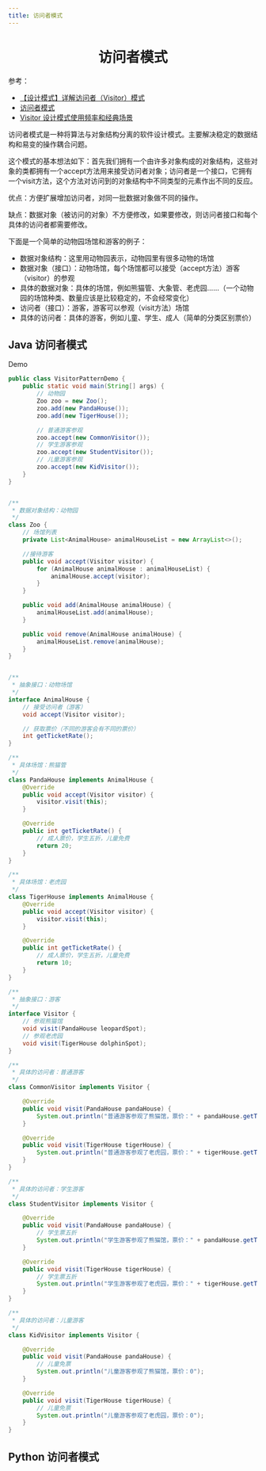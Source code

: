 ```yaml
---
title: 访问者模式
---
```



<h1 align='center'>访问者模式</h1>

参考：

- [【设计模式】详解访问者（Visitor）模式](https://cloud.tencent.com/developer/article/1755832)
- [访问者模式](https://www.runoob.com/design-pattern/visitor-pattern.html)
- [Visitor 设计模式使用频率和经典场景](https://www.zhihu.com/question/37236639/answer/218204649)



访问者模式是一种将算法与对象结构分离的软件设计模式。主要解决稳定的数据结构和易变的操作耦合问题。

这个模式的基本想法如下：首先我们拥有一个由许多对象构成的对象结构，这些对象的类都拥有一个accept方法用来接受访问者对象；访问者是一个接口，它拥有一个visit方法，这个方法对访问到的对象结构中不同类型的元素作出不同的反应。

优点：方便扩展增加访问者，对同一批数据对象做不同的操作。

缺点：数据对象（被访问的对象）不方便修改，如果要修改，则访问者接口和每个具体的访问者都需要修改。

下面是一个简单的动物园场馆和游客的例子：

- 数据对象结构：这里用动物园表示，动物园里有很多动物的场馆
- 数据对象（接口）：动物场馆，每个场馆都可以接受（accept方法）游客（visitor）的参观
- 具体的数据对象：具体的场馆，例如熊猫管、大象管、老虎园……（一个动物园的场馆种类、数量应该是比较稳定的，不会经常变化）
- 访问者（接口）：游客，游客可以参观（visit方法）场馆
- 具体的访问者：具体的游客，例如儿童、学生、成人（简单的分类区别票价）

## Java 访问者模式

Demo

```java
public class VisitorPatternDemo {
    public static void main(String[] args) {
        // 动物园
        Zoo zoo = new Zoo();
        zoo.add(new PandaHouse());
        zoo.add(new TigerHouse());

        // 普通游客参观
        zoo.accept(new CommonVisitor());
        // 学生游客参观
        zoo.accept(new StudentVisitor());
        // 儿童游客参观
        zoo.accept(new KidVisitor());
    }
}


/**
 * 数据对象结构：动物园
 */
class Zoo {
    // 场馆列表
    private List<AnimalHouse> animalHouseList = new ArrayList<>();

    //接待游客
    public void accept(Visitor visitor) {
        for (AnimalHouse animalHouse : animalHouseList) {
            animalHouse.accept(visitor);
        }
    }

    public void add(AnimalHouse animalHouse) {
        animalHouseList.add(animalHouse);
    }

    public void remove(AnimalHouse animalHouse) {
        animalHouseList.remove(animalHouse);
    }
}


/**
 * 抽象接口：动物场馆
 */
interface AnimalHouse {
    // 接受访问者（游客）
    void accept(Visitor visitor);

    // 获取票价（不同的游客会有不同的票价）
    int getTicketRate();
}

/**
 * 具体场馆：熊猫管
 */
class PandaHouse implements AnimalHouse {
    @Override
    public void accept(Visitor visitor) {
        visitor.visit(this);
    }

    @Override
    public int getTicketRate() {
        // 成人票价，学生五折，儿童免费
        return 20;
    }
}

/**
 * 具体场馆：老虎园
 */
class TigerHouse implements AnimalHouse {
    @Override
    public void accept(Visitor visitor) {
        visitor.visit(this);
    }

    @Override
    public int getTicketRate() {
        // 成人票价，学生五折，儿童免费
        return 10;
    }
}

/**
 * 抽象接口：游客
 */
interface Visitor {
    // 参观熊猫馆
    void visit(PandaHouse leopardSpot);
    // 参观老虎园
    void visit(TigerHouse dolphinSpot);
}

/**
 * 具体的访问者：普通游客
 */
class CommonVisitor implements Visitor {

    @Override
    public void visit(PandaHouse pandaHouse) {
        System.out.println("普通游客参观了熊猫馆，票价：" + pandaHouse.getTicketRate());
    }

    @Override
    public void visit(TigerHouse tigerHouse) {
        System.out.println("普通游客参观了老虎园，票价：" + tigerHouse.getTicketRate());
    }
}

/**
 * 具体的访问者：学生游客
 */
class StudentVisitor implements Visitor {

    @Override
    public void visit(PandaHouse pandaHouse) {
        // 学生票五折
        System.out.println("学生游客参观了熊猫馆，票价：" + pandaHouse.getTicketRate() * 0.5);
    }

    @Override
    public void visit(TigerHouse tigerHouse) {
        // 学生票五折
        System.out.println("学生游客参观了老虎园，票价：" + tigerHouse.getTicketRate());
    }
}

/**
 * 具体的访问者：儿童游客
 */
class KidVisitor implements Visitor {

    @Override
    public void visit(PandaHouse pandaHouse) {
        // 儿童免票
        System.out.println("儿童游客参观了熊猫馆，票价：0");
    }

    @Override
    public void visit(TigerHouse tigerHouse) {
        // 儿童免票
        System.out.println("儿童游客参观了老虎园，票价：0");
    }
}
```

## Python 访问者模式